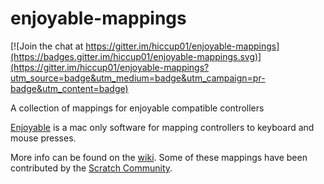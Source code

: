 # enjoyable-mappings

[![Join the chat at https://gitter.im/hiccup01/enjoyable-mappings](https://badges.gitter.im/hiccup01/enjoyable-mappings.svg)](https://gitter.im/hiccup01/enjoyable-mappings?utm_source=badge&utm_medium=badge&utm_campaign=pr-badge&utm_content=badge)  

A collection of mappings for enjoyable compatible controllers  

[Enjoyable](https://github.com/shirosaki/enjoyable) is a mac only software for mapping controllers to keyboard and mouse presses.  

More info can be found on the [wiki](https://github.com/hiccup01/enjoyable-mappings/wiki).
Some of these mappings have been contributed by the [Scratch Community](https://scratch.mit.edu).
